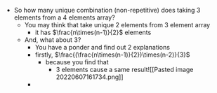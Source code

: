 - So how many unique combination (non-repetitive) does taking 3 elements from a 4 elements array?
	- You may think that take unique 2 elements from 3 element array
		- it has $\frac{n\times(n-1)}{2}$ elements
	- And, what about 3?
		- You have a ponder and find out 2 explanations
		- firstly, $\frac{(\frac{n\times(n-1)}{2})\times(n-2)}{3}$
			- because you find that
				- 3 elements cause a same result![[Pasted image 20220607161734.png]]
		- 